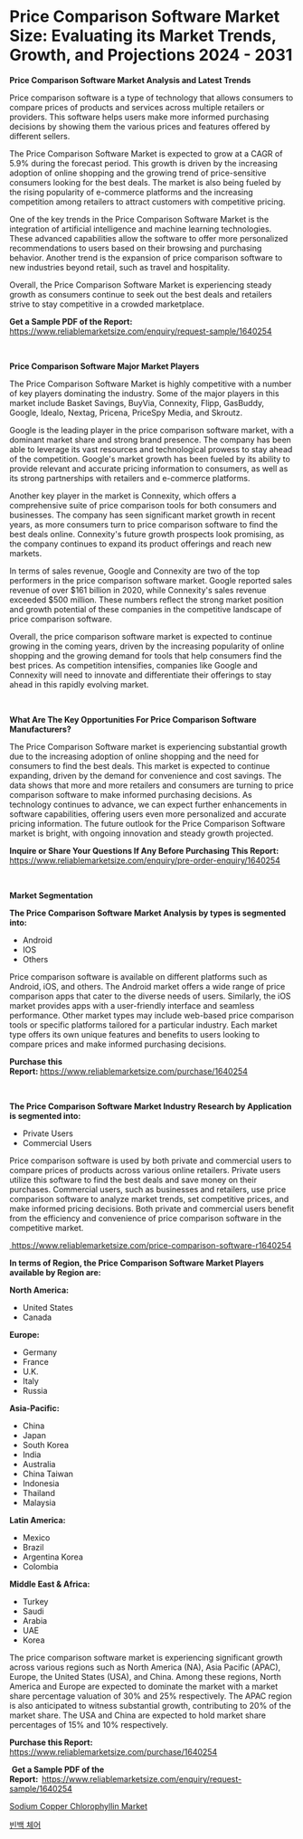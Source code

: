 <p><h1>Price Comparison Software Market Size: Evaluating its Market Trends, Growth, and Projections 2024 - 2031</h1></p><p><strong>Price Comparison Software Market Analysis and Latest Trends</strong></p>
<p><p>Price comparison software is a type of technology that allows consumers to compare prices of products and services across multiple retailers or providers. This software helps users make more informed purchasing decisions by showing them the various prices and features offered by different sellers.</p><p>The Price Comparison Software Market is expected to grow at a CAGR of 5.9% during the forecast period. This growth is driven by the increasing adoption of online shopping and the growing trend of price-sensitive consumers looking for the best deals. The market is also being fueled by the rising popularity of e-commerce platforms and the increasing competition among retailers to attract customers with competitive pricing.</p><p>One of the key trends in the Price Comparison Software Market is the integration of artificial intelligence and machine learning technologies. These advanced capabilities allow the software to offer more personalized recommendations to users based on their browsing and purchasing behavior. Another trend is the expansion of price comparison software to new industries beyond retail, such as travel and hospitality.</p><p>Overall, the Price Comparison Software Market is experiencing steady growth as consumers continue to seek out the best deals and retailers strive to stay competitive in a crowded marketplace.</p></p>
<p><strong>Get a Sample PDF of the Report:&nbsp;</strong> <a href="https://www.reliablemarketsize.com/enquiry/request-sample/1640254">https://www.reliablemarketsize.com/enquiry/request-sample/1640254</a></p>
<p>&nbsp;</p>
<p><strong>Price Comparison Software Major Market Players</strong></p>
<p><p>The Price Comparison Software Market is highly competitive with a number of key players dominating the industry. Some of the major players in this market include Basket Savings, BuyVia, Connexity, Flipp, GasBuddy, Google, Idealo, Nextag, Pricena, PriceSpy Media, and Skroutz. </p><p>Google is the leading player in the price comparison software market, with a dominant market share and strong brand presence. The company has been able to leverage its vast resources and technological prowess to stay ahead of the competition. Google's market growth has been fueled by its ability to provide relevant and accurate pricing information to consumers, as well as its strong partnerships with retailers and e-commerce platforms.</p><p>Another key player in the market is Connexity, which offers a comprehensive suite of price comparison tools for both consumers and businesses. The company has seen significant market growth in recent years, as more consumers turn to price comparison software to find the best deals online. Connexity's future growth prospects look promising, as the company continues to expand its product offerings and reach new markets.</p><p>In terms of sales revenue, Google and Connexity are two of the top performers in the price comparison software market. Google reported sales revenue of over $161 billion in 2020, while Connexity's sales revenue exceeded $500 million. These numbers reflect the strong market position and growth potential of these companies in the competitive landscape of price comparison software.</p><p>Overall, the price comparison software market is expected to continue growing in the coming years, driven by the increasing popularity of online shopping and the growing demand for tools that help consumers find the best prices. As competition intensifies, companies like Google and Connexity will need to innovate and differentiate their offerings to stay ahead in this rapidly evolving market.</p></p>
<p>&nbsp;</p>
<p><strong>What Are The Key Opportunities For Price Comparison Software Manufacturers?</strong></p>
<p><p>The Price Comparison Software market is experiencing substantial growth due to the increasing adoption of online shopping and the need for consumers to find the best deals. This market is expected to continue expanding, driven by the demand for convenience and cost savings. The data shows that more and more retailers and consumers are turning to price comparison software to make informed purchasing decisions. As technology continues to advance, we can expect further enhancements in software capabilities, offering users even more personalized and accurate pricing information. The future outlook for the Price Comparison Software market is bright, with ongoing innovation and steady growth projected.</p></p>
<p><strong>Inquire or Share Your Questions If Any Before Purchasing This Report:</strong> <a href="https://www.reliablemarketsize.com/enquiry/pre-order-enquiry/1640254">https://www.reliablemarketsize.com/enquiry/pre-order-enquiry/1640254</a></p>
<p>&nbsp;</p>
<p><strong>Market Segmentation</strong></p>
<p><strong>The Price Comparison Software Market Analysis by types is segmented into:</strong></p>
<p><ul><li>Android</li><li>IOS</li><li>Others</li></ul></p>
<p><p>Price comparison software is available on different platforms such as Android, iOS, and others. The Android market offers a wide range of price comparison apps that cater to the diverse needs of users. Similarly, the iOS market provides apps with a user-friendly interface and seamless performance. Other market types may include web-based price comparison tools or specific platforms tailored for a particular industry. Each market type offers its own unique features and benefits to users looking to compare prices and make informed purchasing decisions.</p></p>
<p><strong>Purchase this Report:&nbsp;</strong><a href="https://www.reliablemarketsize.com/purchase/1640254">https://www.reliablemarketsize.com/purchase/1640254</a></p>
<p>&nbsp;</p>
<p><strong>The Price Comparison Software Market Industry Research by Application is segmented into:</strong></p>
<p><ul><li>Private Users</li><li>Commercial Users</li></ul></p>
<p><p>Price comparison software is used by both private and commercial users to compare prices of products across various online retailers. Private users utilize this software to find the best deals and save money on their purchases. Commercial users, such as businesses and retailers, use price comparison software to analyze market trends, set competitive prices, and make informed pricing decisions. Both private and commercial users benefit from the efficiency and convenience of price comparison software in the competitive market.</p></p>
<p><a href="https://www.reliablemarketsize.com/price-comparison-software-r1640254">&nbsp;https://www.reliablemarketsize.com/price-comparison-software-r1640254</a></p>
<p><strong>In terms of Region, the Price Comparison Software Market Players available by Region are:</strong></p>
<p>
    <p> <strong> North America: </strong>
        <ul>
            <li>United States</li>
            <li>Canada</li>
        </ul>
        </p> 
    <p> <strong> Europe: </strong>
        <ul>
            <li>Germany</li>
            <li>France</li>
            <li>U.K.</li>
            <li>Italy</li>
            <li>Russia</li>
        </ul>
        </p> 
    <p> <strong> Asia-Pacific: </strong>
        <ul>
            <li>China</li>
            <li>Japan</li>
            <li>South Korea</li>
            <li>India</li>
            <li>Australia</li>
            <li>China Taiwan</li>
            <li>Indonesia</li>
            <li>Thailand</li>
            <li>Malaysia</li>
        </ul>
        </p> 
    <p> <strong> Latin America: </strong>
        <ul>
            <li>Mexico</li>
            <li>Brazil</li>
            <li>Argentina Korea</li>
            <li>Colombia</li>
        </ul>
        </p> 
    <p> <strong> Middle East & Africa: </strong>
        <ul>
            <li>Turkey</li>
            <li>Saudi</li>
            <li>Arabia</li>
            <li>UAE</li>
            <li>Korea</li>
        </ul>
    </p>
    </p>
<p><p>The price comparison software market is experiencing significant growth across various regions such as North America (NA), Asia Pacific (APAC), Europe, the United States (USA), and China. Among these regions, North America and Europe are expected to dominate the market with a market share percentage valuation of 30% and 25% respectively. The APAC region is also anticipated to witness substantial growth, contributing to 20% of the market share. The USA and China are expected to hold market share percentages of 15% and 10% respectively.</p></p>
<p><strong>Purchase this Report: </strong><a href="https://www.reliablemarketsize.com/purchase/1640254">https://www.reliablemarketsize.com/purchase/1640254</a></p>
<p>&nbsp;<strong>Get a Sample PDF of the Report:&nbsp;&nbsp;</strong><a href="https://www.reliablemarketsize.com/enquiry/request-sample/1640254">https://www.reliablemarketsize.com/enquiry/request-sample/1640254</a></p>
<p><strong></strong></p>
<p><p><a href="https://github.com/SheilaBruen2023/Market-Research-Report-List-2/blob/main/sodium-copper-chlorophyllin-market.md">Sodium Copper Chlorophyllin Market</a></p><p><a href="https://github.com/KellyLyncyh543964/Market-Research-Report-List-3/blob/main/879399678535.md">빈백 체어</a></p></p>
